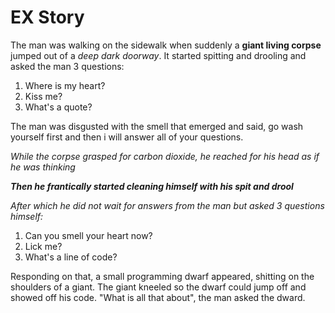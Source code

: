 # EX Story

The man was walking on the sidewalk when suddenly a **giant living corpse** jumped out of a _deep dark doorway_. It started spitting and drooling and asked the man 3 questions:

1. Where is my heart?
2. Kiss me?
3. What's a quote?

The man was disgusted with the smell that emerged and said, go wash yourself first and then i will answer all of your questions.

_While the corpse grasped for carbon dioxide, he reached for his head as if he was thinking_

_**Then he frantically started cleaning himself with his spit and drool**_

_After which he did not wait for answers from the man but asked 3 questions himself:_

1. Can you smell your heart now?
2. Lick me?
3. What's a line of code?

Responding on that, a small programming dwarf appeared, shitting on the shoulders of a giant.
The giant kneeled so the dwarf could jump off and showed off his code.
"What is all that about", the man asked the dward.

